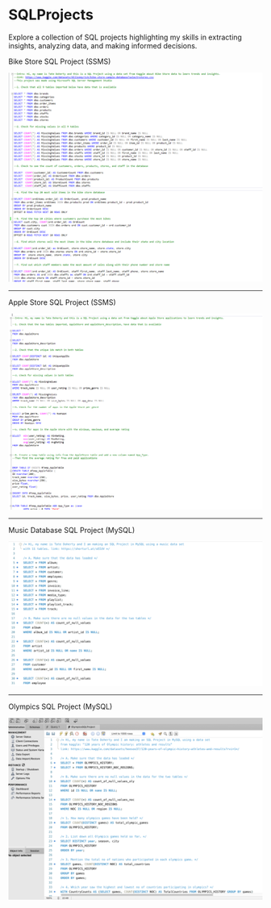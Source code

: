 # SQLProjects
Explore a collection of SQL projects highlighting my skills in extracting insights, analyzing data, and making informed decisions.

Bike Store SQL Project (SSMS)

![](BikeStoreSQLCodeImage.png)

______________________________________________________________________________________________________________________________________________________________________________________
Apple Store SQL Project (SSMS)

![](SQLActualAppleStoreImage.png)

______________________________________________________________________________________________________________________________________________________________________________________
Music Database SQL Project (MySQL)

![](MusicDBSQLImage.png)

______________________________________________________________________________________________________________________________________________________________________________________
Olympics SQL Project (MySQL)

![](OlympicsSQLProjectImage.png)
